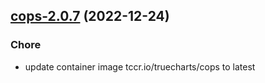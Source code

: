 

## [cops-2.0.7](https://github.com/truecharts/charts/compare/cops-2.0.6...cops-2.0.7) (2022-12-24)

### Chore

- update container image tccr.io/truecharts/cops to latest
  
  